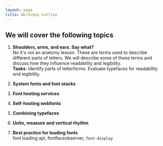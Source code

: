 ```yaml
---
layout: page
title: Workshop outline
---
```


## We will cover the following topics

1. **Shoulders, arms, and ears. Say what?**<br>
    No it's not an anatomy lesson. These are terms used to describe different parts of letters. We will describe some of these terms and discuss how they influence readability and legibility.<br>
    **Tasks**: Identify parts of letterforms. Evaluate typefaces for readability and legibility.

2. **System fonts and font stacks**<br>

3. **Font hosting services**

4. **Self-hosting webfonts**

5. **Combining typefaces**

6. **Units, measure and vertical rhythm**

7. **Best practice for loading fonts**<br>
    font loading api, fontfaceobserver, `font-display`